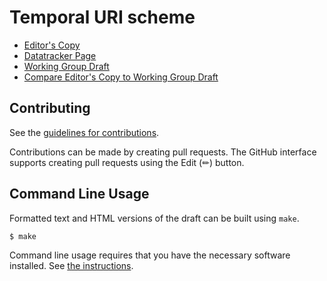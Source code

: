 # Temporal URI scheme

* [Editor's Copy](https://xquery.github.io/temporal-uri-scheme/#go.draft-ietf-temporal-uri-scheme.html)
* [Datatracker Page](https://datatracker.ietf.org/doc/draft-ietf-temporal-uri-scheme)
* [Working Group Draft](https://datatracker.ietf.org/doc/html/draft-ietf-temporal-uri-scheme)
* [Compare Editor's Copy to Working Group Draft](https://xquery.github.io/temporal-uri-scheme/#go.draft-ietf-temporal-uri-scheme.diff)


## Contributing

See the
[guidelines for contributions](https://github.com/xquery/temporal-uri-scheme/blob/main/CONTRIBUTING.md).

Contributions can be made by creating pull requests.
The GitHub interface supports creating pull requests using the Edit (✏) button.


## Command Line Usage

Formatted text and HTML versions of the draft can be built using `make`.

```sh
$ make
```

Command line usage requires that you have the necessary software installed.  See
[the instructions](https://github.com/martinthomson/i-d-template/blob/main/doc/SETUP.md).

